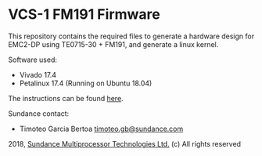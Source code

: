 # VCS-1 FM191 Firmware
This repository contains the required files to generate a hardware design for EMC2-DP using TE0715-30 + FM191, and generate a linux kernel.

Software used:
* Vivado 17.4
* Petalinux 17.4 (Running on Ubuntu 18.04)

The instructions can be found [here](https://github.com/SundanceMultiprocessorTechnology/VCS-1_FM191_FW/wiki).

Sundance contact: 
* Timoteo Garcia Bertoa timoteo.gb@sundance.com

2018, [Sundance Multiprocessor Technologies Ltd.](http://www.sundance.technology/) (c) All rights reserved
